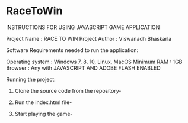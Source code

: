 # RaceToWin

INSTRUCTIONS FOR USING JAVASCRIPT GAME APPLICATION

Project Name		:	RACE TO WIN
Project Author  :	Viswanadh Bhaskarla

<!---------------------------------------------->

Software Requirements needed to run the application:

Operating system	:	Windows 7, 8, 10, Linux, MacOS
Minimum RAM			:	1GB
Browser				:	Any with JAVASCRIPT AND ADOBE FLASH ENABLED

<!------------------------------------------------>

Running the project:

1. Clone the source code from the repository-

2. Run the index.html file-

3. Start playing the game-



